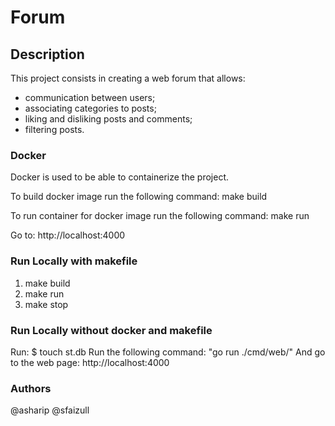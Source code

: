 # Forum

## Description

This project consists in creating a web forum that allows:
   * communication between users;
   * associating categories to posts;
   * liking and disliking posts and comments;
   * filtering posts.

### Docker
Docker is used to be able to containerize the project.

To build docker image run the following command:
make build

To run container for docker image run the following command:
make run

Go to: http://localhost:4000 

### Run Locally with makefile
1. make build
2. make run
3. make stop

### Run Locally without docker and makefile
Run: $ touch st.db
Run the following command: "go run ./cmd/web/"
And go to the web page: http://localhost:4000 


### Authors
@asharip
@sfaizull


